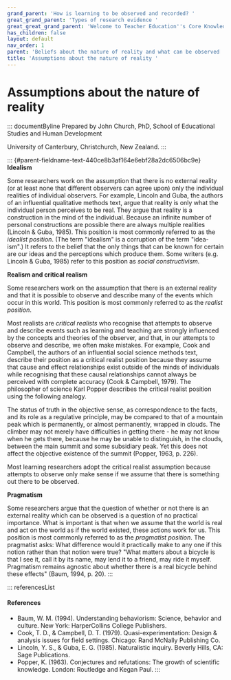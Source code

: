 ```yaml
---
grand_parent: 'How is learning to be observed and recorded? '
great_grand_parent: 'Types of research evidence '
great_great_grand_parent: 'Welcome to Teacher Education''s Core Knowledge and Skills.'
has_children: false
layout: default
nav_order: 1
parent: 'Beliefs about the nature of reality and what can be observed '
title: 'Assumptions about the nature of reality '
---
```

# Assumptions about the nature of reality 


::: documentByline
Prepared by John Church, PhD, School of Educational Studies and Human
Development

University of Canterbury, Christchurch, New Zealand.
:::

::: {#parent-fieldname-text-440ce8b3af164e6ebf28a2dc6506bc9e}
**Idealism**

Some researchers work on the assumption that there is no external
reality (or at least none that different observers can agree upon) only
the individual realities of individual observers. For example, Lincoln
and Guba, the authors of an influential qualitative methods text, argue
that reality is only what the individual person perceives to be real.
They argue that reality is a construction in the mind of the individual.
Because an infinite number of personal constructions are possible there
are always multiple realities (Lincoln & Guba, 1985). This position is
most commonly referred to as the *idealist position*. (The term
"idealism" is a corruption of the term "idea-ism".) It refers to the
belief that the only things that can be known for certain are our ideas
and the perceptions which produce them. Some writers (e.g. Lincoln &
Guba, 1985) refer to this position as *social constructivism.*

**Realism and critical realism**

Some researchers work on the assumption that there is an external
reality and that it is possible to observe and describe many of the
events which occur in this world. This position is most commonly
referred to as the *realist position*.

Most realists are *critical realists* who recognise that attempts to
observe and describe events such as learning and teaching are strongly
influenced by the concepts and theories of the observer, and that, in
our attempts to observe and describe, we often make mistakes. For
example, Cook and Campbell, the authors of an influential social science
methods text, describe their position as a critical realist position
because they assume that cause and effect relationships exist outside of
the minds of individuals while recognising that these causal
relationships cannot always be perceived with complete accuracy (Cook &
Campbell, 1979). The philosopher of science Karl Popper describes the
critical realist position using the following analogy.

The status of truth in the objective sense, as correspondence to the
facts, and its role as a regulative principle, may be compared to that
of a mountain peak which is permanently, or almost permanently, wrapped
in clouds. The climber may not merely have difficulties in getting
there - he may not know when he gets there, because he may be unable to
distinguish, in the clouds, between the main summit and some subsidiary
peak. Yet this does not affect the objective existence of the summit
(Popper, 1963, p. 226).

Most learning researchers adopt the critical realist assumption because
attempts to observe only make sense if we assume that there is something
out there to be observed.

**Pragmatism**

Some researchers argue that the question of whether or not there is an
external reality which can be observed is a question of no practical
importance. What is important is that when we assume that the world is
real and act on the world as if the world existed, these actions work
for us. This position is most commonly referred to as the *pragmatist
position*. The pragmatist asks: What difference would it practically
make to any one if this notion rather than that notion were true? "What
matters about a bicycle is that I see it, call it by its name, may lend
it to a friend, may ride it myself. Pragmatism remains agnostic about
whether there is a real bicycle behind these effects" (Baum, 1994, p.
20).
:::

::: referencesList
#### References

-   Baum, W. M. (1994). Understanding behaviorism: Science, behavior and
    culture. New York: HarperCollins College Publishers.
-   Cook, T. D., & Campbell, D. T. (1979). Quasi-experimentation: Design
    & analysis issues for field settings. Chicago: Rand McNally
    Publishing Co.
-   Lincoln, Y. S., & Guba, E. G. (1985). Naturalistic inquiry. Beverly
    Hills, CA: Sage Publications.
-   Popper, K. (1963). Conjectures and refutations: The growth of
    scientific knowledge. London: Routledge and Kegan Paul.
:::
